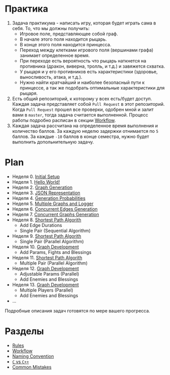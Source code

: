 # Практика

1. Задача практикума - написать игру, которая будет играть сама в себя. То, что мы должны получить:
    - Игровое поле, представляющее собой граф.
    - В начале этого поля находится рыцарь.
    - В конце этого поля находится принцесса.
    - Переход между клетками игрового поля (вершинами графа) занимает определенное время.
    - При переходе есть вероятность что рыцарь наткнется на противника (дракон, виверна, тролль, и т.д.) и завяжется схватка.
    - У рыцаря и у его противников есть характеристики (здоровье, выносливость, атака, и т.д.).
    - Нужно найти кратчайший и наиболее безопасный пути к принцессе, а так же подобрать оптимальные характеристики для рыцаря.
1. Eсть общий репозиторий, к которому у всех есть/будет доступ.
   Каждая задача представляет собой `Pull Request` в этот репозиторий.
   Когда `Pull Request` прошел все проверки, одобрен мной и залит вами в `master`, тогда задача считается выполненной.
   Процесс работы подробно расписан в секции [Workflow](workflow.md).
1. Каждая задача рассчитана на определенное время выполнения и количество баллов.
   За каждую неделю задержки отнимается по `5` баллов.
   За каждые `-10` баллов в конце семестра, нужно будет выполнить допольнительную задачу.

# Plan

- Неделя 0. [Initial Setup](initial_setup)
- Неделя 1. [Hello World!](task_01)
- Неделя 2. [Graph Generation](task_02)
- Неделя 3. [JSON Representation](task_03)
- Неделя 4. [Generation Probabilities](task_04)
- Неделя 5. [Multiple Graphs and Logger](task_05)
- Неделя 6. [Concurrent Edges Generation](task_06)
- Неделя 7. [Concurrent Graphs Generation](task_07)
- Неделя 8. [Shortest Path Algorith](./)
  - Add Edge Durations
  - Single Pair (Sequential Algorithm)
- Неделя 9. [Shortest Path Algorith](./)
  - Single Pair (Parallel Algorithm)
- Неделя 10. [Graph Development](./)
  - Add Params, Fights and Blessings
- Неделя 11. [Shortest Path Algorith](./)
  - Multiple Pair (Parallel Algorithm)
- Неделя 12. [Graph Development](./)
  - Adjustable Params (Parallel)
  - Add Enemies and Blessings
- Неделя 13. [Graph Development](./)
  - Multiple Players (Parallel)
  - Add Enemies and Blessings
- ...

Подробные описания задач готовятся по мере вашего прогресса.

# Разделы

- [Rules](rules.md)
- [Workflow](workflow.md)
- [Naming Convention](naming_convention.md)
- [`C` vs `C++`](c_vs_cpp.md)
- [Common Mistakes](common_mistakes.md)
